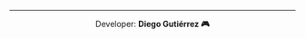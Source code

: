 <hr>
<!--<img width="100" height="120" src="" alt="Profile Picture">-->
<p align="center" >Developer: <strong>Diego Gutiérrez 🎮</strong></p>
